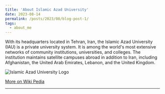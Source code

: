 ```yaml
---
title: 'About Islamic Azad University'
date: 2023-08-14
permalink: /posts/2023/08/blog-post-1/
tags:
  - about_me
---
```



With its headquarters located in Tehran, Iran, the Islamic Azad University (IAU) is a private university system. It is among the world's most extensive networks of community institutions, universities, and colleges. The institution maintains satellite campuses abroad in addition to Iran, including Afghanistan, the United Arab Emirates, Lebanon, and the United Kingdom.

![Islamic Azad University Logo](https://upload.wikimedia.org/wikipedia/en/thumb/2/27/Islamic_Azad_University_logo_%282%29.png/180px-Islamic_Azad_University_logo_%282%29.png)

[More on Wiki Pedia](https://en.wikipedia.org/wiki/Islamic_Azad_University)




------
